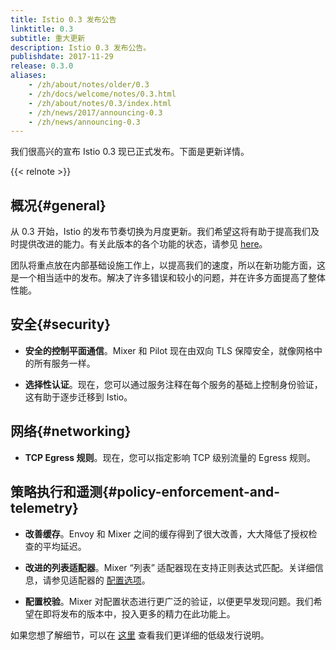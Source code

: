 ```yaml
---
title: Istio 0.3 发布公告
linktitle: 0.3
subtitle: 重大更新
description: Istio 0.3 发布公告。
publishdate: 2017-11-29
release: 0.3.0
aliases:
    - /zh/about/notes/older/0.3
    - /zh/docs/welcome/notes/0.3.html
    - /zh/about/notes/0.3/index.html
    - /zh/news/2017/announcing-0.3
    - /zh/news/announcing-0.3
---
```


我们很高兴的宣布 Istio 0.3 现已正式发布。下面是更新详情。

{{< relnote >}}

## 概况{#general}

从 0.3 开始，Istio 的发布节奏切换为月度更新。我们希望这将有助于提高我们及时提供改进的能力。有关此版本的各个功能的状态，请参见 [here](/zh/about/feature-stages/)。

团队将重点放在内部基础设施工作上，以提高我们的速度，所以在新功能方面，这是一个相当适中的发布。解决了许多错误和较小的问题，并在许多方面提高了整体性能。

## 安全{#security}

- **安全的控制平面通信**。Mixer 和 Pilot 现在由双向 TLS 保障安全，就像网格中的所有服务一样。

- **选择性认证**。现在，您可以通过服务注释在每个服务的基础上控制身份验证，这有助于逐步迁移到 Istio。

## 网络{#networking}

- **TCP Egress 规则**。现在，您可以指定影响 TCP 级别流量的 Egress 规则。

## 策略执行和遥测{#policy-enforcement-and-telemetry}

- **改善缓存**。Envoy 和 Mixer 之间的缓存得到了很大改善，大大降低了授权检查的平均延迟。

- **改进的列表适配器**。Mixer “列表” 适配器现在支持正则表达式匹配。关详细信息，请参见适配器的 [配置选项](/zh/docs/reference/config/policy-and-telemetry/adapters/list/)。

- **配置校验**。Mixer 对配置状态进行更广泛的验证，以便更早发现问题。我们希望在即将发布的版本中，投入更多的精力在此功能上。

如果您想了解细节，可以在 [这里](https://github.com/istio/istio/wiki/v0.3.0) 查看我们更详细的低级发行说明。
